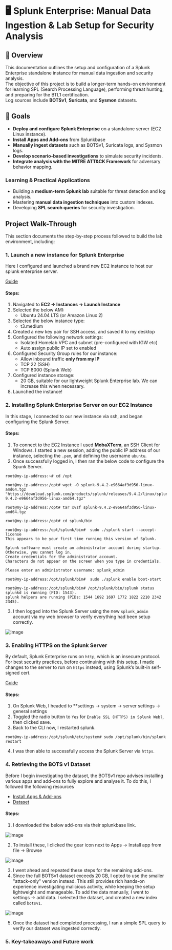 # 🖥️ Splunk Enterprise: Manual Data Ingestion & Lab Setup for Security Analysis

## 📖 Overview
This documentation outlines the setup and configuration of a Splunk Enterprise standalone instance for manual data ingestion and security analysis.  
The objective of this project is to build a longer-term hands-on environment for learning SPL (Search Processing Language), performing threat hunting, and preparing for the BTL1 certification.  
Log sources include **BOTSv1**, **Suricata**, and **Sysmon** datasets.

## 🎯 Goals
- **Deploy and configure Splunk Enterprise** on a standalone server (EC2 Linux instance).
- **Install Apps and Add-ons** from Splunkbase
- **Manually ingest datasets** such as BOTSv1, Suricata logs, and Sysmon logs.  
- **Develop scenario-based investigations** to simulate security incidents.  
- **Integrate analysis with the MITRE ATT&CK Framework** for adversary behavior mapping.

### Learning & Practical Applications
- Building a **medium-term Splunk lab** suitable for threat detection and log analysis.
- Mastering **manual data ingestion techniques** into custom indexes.
- Developing **SPL search queries** for security investigation.
  
## Project Walk-Through
This section documents the step-by-step process followed to build the lab environment, including:

### 1. Launch a new instance for Splunk Enterprise
Here I configured and launched a brand new EC2 instance to host our splunk enterprise server. 

[Guide](https://navyadevops.hashnode.dev/step-by-step-guide-installing-splunk-server-on-aws-linux)

#### Steps:
1. Navigated to **EC2 → Instances → Launch Instance**
2. Selected the below AMI:
   - Ubuntu 24.04 LTS (or Amazon Linux 2)
3. Selected the below instance type:
   - t3.medium
4. Created a new key pair for SSH access, and saved it to my desktop
5. Configured the following network settings:
   - Isolated Homelab VPC and subnet (pre-configured with IGW etc)
   - Auto assign public IP set to enabled
6. Configured Security Group rules for our instance:
   - Allow inbound traffic **only from my IP**
   - TCP 22 (SSH)
   - TCP 8000 (Splunk Web)
7. Configured instance storage:
   - 20 GB, suitable for our lightweight Splunk Enterprise lab. We can increase this when necessary.
8. Launched the instance!

### 2. Installing Splunk Enterprise Server on our EC2 Instance
In this stage, I connected to our new instance via ssh, and began configuring the Splunk Server.

#### Steps:
1. To connect to the EC2 Instance I used **MobaXTerm**, an SSH Client for Windows. I started a new session, adding the public IP address of our instance, selecting the `.pem`, and defining the username `ubuntu`.
2. Once successfully logged in, I then ran the below code to configure the Spunk Server.

```
root@my-ip-address:~# cd /opt 
```
```
root@my-ip-address:/opt# wget -O splunk-9.4.2-e9664af3d956-linux-amd64.tgz "https://download.splunk.com/products/splunk/releases/9.4.2/linux/splunk-9.4.2-e9664af3d956-linux-amd64.tgz"
```
```
root@my-ip-address:/opt# tar xvzf splunk-9.4.2-e9664af3d956-linux-amd64.tgz
```
```
root@my-ip-address:/opt# cd splunk/bin
```
```
root@my-ip-address:/opt/splunk/bin#  sudo ./splunk start --accept-license
This appears to be your first time running this version of Splunk.

Splunk software must create an administrator account during startup. Otherwise, you cannot log in.
Create credentials for the administrator account.
Characters do not appear on the screen when you type in credentials.

Please enter an administrator username: splunk_admin
```
```
root@my-ip-address:/opt/splunk/bin#  sudo ./splunk enable boot-start
```
```
root@my-ip-address:/opt/splunk/bin# /opt/splunk/bin/splunk status
splunkd is running (PID: 1543).
splunk helpers are running (PIDs: 1544 1692 1697 1772 1822 2210 2342 2345).
```

3. I then logged into the Splunk Server using the new `splunk_admin` account via my web browser to verify everything had been setup correctly.

![image](https://github.com/user-attachments/assets/beaac792-3f88-4ba5-a1cd-bf069ef7b151)

### 3. Enabling HTTPS on the Splunk Server
By default, Splunk Enterprise runs on `http`, which is an insecure protocol. For best security practices, before continuining with this setup, I made changes to the server to run on `https` instead, using Splunk’s built-in self-signed cert.

[Guide](https://docs.splunk.com/Documentation/Splunk/9.4.1/Security/TurnonbasicencryptionwithSplunkWeb)

#### Steps:
1. On Splunk Web, I headed to **settings -> system -> server settings -> general settings
2. Toggled the radio button to `Yes` for `Enable SSL (HTTPS) in Splunk Web?`, then clicked save.
3. Back to the CLI now, I restarted splunk. 
```
root@my-ip-address:/opt/splunk/etc/system# sudo /opt/splunk/bin/splunk restart
```
4. I was then able to successfully access the Splunk Server via `https`.

### 4. Retrieving the BOTS v1 Dataset
Before I begin investigating the dataset, the BOTSv1 repo advises installing various apps and add-ons to fully explore and analyse it. To do this, I followed the following resources

- [Install Apps & Add-ons](https://docs.splunk.com/Documentation/AddOns/released/Overview/Singleserverinstall)
- [Dataset](https://github.com/splunk/botsv1)

#### Steps:
1. I downloaded the below add-ons via their splunkbase link.

![image](https://github.com/user-attachments/assets/cba57096-6de5-4e02-9ce0-dcd1590ddd07)

2. To install these, I clicked the gear icon next to Apps -> Install app from file -> Browse

![image](https://github.com/user-attachments/assets/82d50428-5309-4859-88cc-519fd92a2e00)

3. I went ahead and repeated these steps for the remaining add-ons.
4. Since the full BOTSv1 dataset exceeds 20 GB, I opted to use the smaller "attack-only" version instead. This still provides rich hands-on experience investigating malicious activity, while keeping the setup lightweight and manageable. To add the data manually, I went to settings -> add data. I selected the dataset, and created a new index called `botsv1`. 

![image](https://github.com/user-attachments/assets/d86bd987-efdf-4be4-9714-ae6fec73af01)

5. Once the dataset had completed processing, I ran a simple SPL query to verify our dataset was ingested correctly.



### 5. Key-takeaways and Future work



